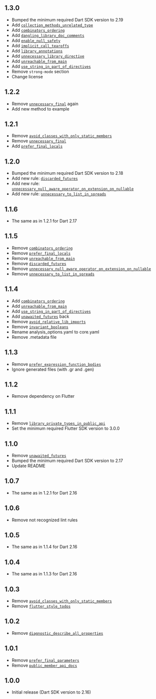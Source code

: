 ## 1.3.0

* Bumped the minimum required Dart SDK version to 2.19
* Add [`collection_methods_unrelated_type`](https://dart-lang.github.io/linter/lints/collection_methods_unrelated_type.html)
* Add [`combinators_ordering`](https://dart-lang.github.io/linter/lints/combinators_ordering.html)
* Add [`dangling_library_doc_comments`](https://dart-lang.github.io/linter/lints/dangling_library_doc_comments.html)
* Add [`enable_null_safety`](https://dart-lang.github.io/linter/lints/enable_null_safety.html)
* Add [`implicit_call_tearoffs`](https://dart-lang.github.io/linter/lints/implicit_call_tearoffs.html)
* Add [`library_annotations`](https://dart-lang.github.io/linter/lints/library_annotations.html)
* Add [`unnecessary_library_directive`](https://dart-lang.github.io/linter/lints/unnecessary_library_directive.html)
* Add [`unreachable_from_main`](https://dart-lang.github.io/linter/lints/unreachable_from_main.html)
* Add [`use_string_in_part_of_directives`](https://dart-lang.github.io/linter/lints/use_string_in_part_of_directives.html)
* Remove `strong-mode` section
* Change license

## 1.2.2

* Remove [`unnecessary_final`](https://dart-lang.github.io/linter/lints/unnecessary_final.html) again
* Add new method to example

## 1.2.1

* Remove [`avoid_classes_with_only_static_members`](https://dart-lang.github.io/linter/lints/avoid_classes_with_only_static_members.html)
* Remove [`unnecessary_final`](https://dart-lang.github.io/linter/lints/unnecessary_final.html)
* Add [`prefer_final_locals`](https://dart-lang.github.io/linter/lints/prefer_final_locals.html)

## 1.2.0

* Bumped the minimum required Dart SDK version to 2.18
* Add new rule: [`discarded_futures`](https://dart-lang.github.io/linter/lints/discarded_futures.html)
* Add new rule: [`unnecessary_null_aware_operator_on_extension_on_nullable`](https://dart-lang.github.io/linter/lints/unnecessary_null_aware_operator_on_extension_on_nullable.html)
* Add new rule: [`unnecessary_to_list_in_spreads`](https://dart-lang.github.io/linter/lints/unnecessary_to_list_in_spreads.html)

## 1.1.6

* The same as in 1.2.1 for Dart 2.17

## 1.1.5

* Remove [`combinators_ordering`](https://dart-lang.github.io/linter/lints/combinators_ordering.html)
* Remove [`prefer_final_locals`](https://dart-lang.github.io/linter/lints/prefer_final_locals.html)
* Remove [`unreachable_from_main`](https://dart-lang.github.io/linter/lints/unreachable_from_main.html)
* Remove [`discarded_futures`](https://dart-lang.github.io/linter/lints/discarded_futures.html)
* Remove [`unnecessary_null_aware_operator_on_extension_on_nullable`](https://dart-lang.github.io/linter/lints/unnecessary_null_aware_operator_on_extension_on_nullable.html)
* Remove [`unnecessary_to_list_in_spreads`](https://dart-lang.github.io/linter/lints/unnecessary_to_list_in_spreads.html)

## 1.1.4

* Add [`combinators_ordering`](https://dart-lang.github.io/linter/lints/combinators_ordering.html)
* Add [`unreachable_from_main`](https://dart-lang.github.io/linter/lints/unreachable_from_main.html)
* Add [`use_string_in_part_of_directives`](https://dart-lang.github.io/linter/lints/use_string_in_part_of_directives.html)
* Add [`unawaited_futures`](https://dart-lang.github.io/linter/lints/unawaited_futures.html) back
* Remove [`avoid_relative_lib_imports`](https://dart-lang.github.io/linter/lints/avoid_relative_lib_imports.html)
* Remove [`invariant_booleans`](https://dart-lang.github.io/linter/lints/invariant_booleans.html)
* Rename analysis_options.yaml to core.yaml
* Remove .metadata file

## 1.1.3

* Remove [`prefer_expression_function_bodies`](https://dart-lang.github.io/linter/lints/prefer_expression_function_bodies.html)
* Ignore generated files (with .gr and .gen)

## 1.1.2

* Remove dependency on Flutter

## 1.1.1

* Remove [`library_private_types_in_public_api`](https://dart-lang.github.io/linter/lints/library_private_types_in_public_api.html)
* Set the minimum required Flutter SDK version to 3.0.0

## 1.1.0

* Remove [`unawaited_futures`](https://dart-lang.github.io/linter/lints/unawaited_futures.html)
* Bumped the minimum required Dart SDK version to 2.17
* Update README

## 1.0.7

* The same as in 1.2.1 for Dart 2.16

## 1.0.6

* Remove not recognized lint rules

## 1.0.5

* The same as in 1.1.4 for Dart 2.16

## 1.0.4

* The same as in 1.1.3 for Dart 2.16

## 1.0.3

* Remove [`avoid_classes_with_only_static_members`](https://dart-lang.github.io/linter/lints/avoid_classes_with_only_static_members.html)
* Remove [`flutter_style_todos`](https://dart-lang.github.io/linter/lints/flutter_style_todos.html)

## 1.0.2

* Remove [`diagnostic_describe_all_properties`](https://dart-lang.github.io/linter/lints/diagnostic_describe_all_properties.html)

## 1.0.1

* Remove [`prefer_final_parameters`](https://dart-lang.github.io/linter/lints/prefer_final_parameters.html)
* Remove [`public_member_api_docs`](https://dart-lang.github.io/linter/lints/public_member_api_docs.html)

## 1.0.0

* Initial release (Dart SDK version to 2.16)
